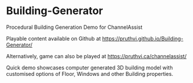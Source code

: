 # Building-Generator
 Procedural Building Generation Demo for ChannelAssist


Playable content available on Github at https://pruthvi.github.io/Building-Generator/

Alternatively, game can also be played at https://pruthvi.ca/channelassist/


Quick demo showcases computer generated 3D building model with customised options of Floor, Windows and other Building properties.
